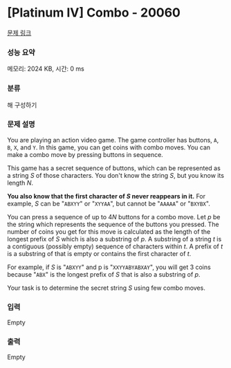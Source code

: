 # [Platinum IV] Combo - 20060 

[문제 링크](https://www.acmicpc.net/problem/20060) 

### 성능 요약

메모리: 2024 KB, 시간: 0 ms

### 분류

해 구성하기

### 문제 설명

<p>You are playing an action video game. The game controller has buttons, <code>A</code>, <code>B</code>, <code>X</code>, and <code>Y</code>. In this game, you can get coins with combo moves. You can make a combo move by pressing buttons in sequence.</p>

<p>This game has a secret sequence of buttons, which can be represented as a string <em>S</em> of those characters. You don't know the string <em>S</em>, but you know its length <em>N</em>.</p>

<p><strong>You also know that the first character of <em>S</em> never reappears in it.</strong> For example, <em>S</em> can be "<code>ABXYY</code>" or "<code>XYYAA</code>", but cannot be "<code>AAAAA</code>" or "<code>BXYBX</code>".</p>

<p>You can press a sequence of up to 4<em>N</em> buttons for a combo move. Let <em>p</em> be the string which represents the sequence of the buttons you pressed. The number of coins you get for this move is calculated as the length of the longest prefix of <em>S</em> which is also a substring of <em>p</em>. A substring of a string <em>t</em> is a contiguous (possibly empty) sequence of characters within <em>t</em>. A prefix of <em>t</em> is a substring of that is empty or contains the first character of <em>t</em>.</p>

<p>For example, if <em>S</em> is "<code>ABXYY</code>" and p is "<code>XXYYABYABXAY</code>", you will get 3 coins because "<code>ABX</code>" is the longest prefix of <em>S</em> that is also a substring of <em>p</em>.</p>

<p>Your task is to determine the secret string <em>S</em> using few combo moves.</p>

### 입력 

 Empty

### 출력 

 Empty


